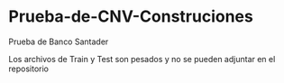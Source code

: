 # Prueba-de-CNV-Construciones
Prueba de Banco Santader

Los archivos de Train y Test son pesados y no se pueden adjuntar en el repositorio
